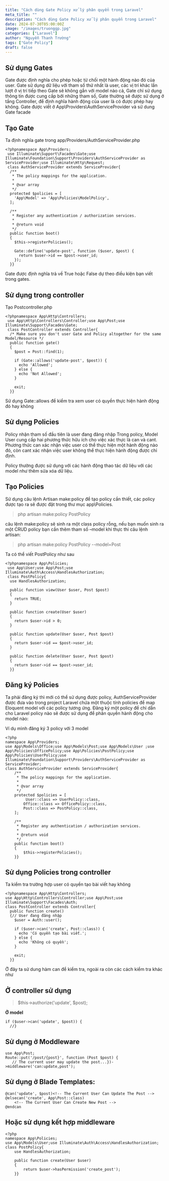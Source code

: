 ```yaml
---
title: "Cách dùng Gate Policy xử lý phân quyển trong Laravel"
meta_title: ""
description: "Cách dùng Gate Policy xử lý phân quyển trong Laravel"
date: 2024-07-30T05:00:00Z
image: "/images/truonggp.jpg"
categories: ["Laravel"]
author: "Nguyễn Thanh Trường"
tags: ["Gate Policy"]
draft: false
---
```


## Sử dụng Gates

Gate được định nghĩa cho phép hoặc từ chối một hành động nào đó của user.
Gate sử dụng dữ liệu với tham số thứ nhất là user, các vị trí khác lần lượt ở vị trí tiếp theo
Gate sẽ không gắn với model nào cả, Gate chỉ sử dụng thông tin được cung cấp bởi những tham số, Gate thường sẽ được sử dụng ở tầng Controller, để định nghĩa hành động của user là có được phép hay không.
Gate được viết ở App\Providers\AuthServiceProvider và sử dung Gate facade

## Tạo Gate

Ta định nghĩa gate trong app/Providers/AuthServiceProvider.php

```
<?phpnamespace App\Providers;
 use Illuminate\Support\Facades\Gate;use Illuminate\Foundation\Support\Providers\AuthServiceProvider as ServiceProvider;use Illuminate\Http\Request;
 class AuthServiceProvider extends ServiceProvider{
  /**
   * The policy mappings for the application.
   *
   * @var array
   */
  protected $policies = [
    'App\Model' => 'App\Policies\ModelPolicy',
  ];

  /**
   * Register any authentication / authorization services.
   *
   * @return void
   */
  public function boot()
  {
    $this->registerPolicies();

    Gate::define('update-post', function ($user, $post) {
      return $user->id == $post->user_id;
    });
  }}
```

Gate được định nghĩa trả về True hoặc False dự theo điều kiện bạn viết trong gates.

## Sử dụng trong controller

Tạo Postcontroller.php

```
<?phpnamespace App\Http\Controllers;
 use App\Http\Controllers\Controller;use App\Post;use Illuminate\Support\Facades\Gate;
 class PostController extends Controller{
  /* Make sure you don't user Gate and Policy altogether for the same Model/Resource */
  public function gate()
  {
    $post = Post::find(1);

    if (Gate::allows('update-post', $post)) {
      echo 'Allowed';
    } else {
      echo 'Not Allowed';
    }

    exit;
  }}
```

Sử dụng Gate::allows để kiểm tra xem user có quyền thực hiện hành động đó hay không

## Sử dụng Policies

Policy nhận tham số đầu tiên là user đang đăng nhập
Trong policy, Model User cung cấp hai phương thức hữu ích cho việc xác thực là can và cant. Phương thức can xác nhận việc user có thể thực hiện một hành động nào đó, còn cant xác nhận việc user không thể thực hiện hành động được chỉ định.

Policy thường được sử dụng với các hành động thao tác dữ liệu với các model như thêm sửa xóa dữ liệu.

## Tạo Policies

Sử dụng câu lệnh Artisan make:policy để tạo policy cần thiết, các policy được tạo ra sẽ được đặt trong thư mục app\Policies.

> php artisan make:policy PostPolicy

câu lệnh make:policy sẽ sinh ra một class policy rỗng, nếu bạn muốn sinh ra một CRUD policy bạn cần thêm tham số –model khi thực thi câu lệnh artisan:

> php artisan make:policy PostPolicy --model=Post

Ta có thể viết PostPolicy như sau

```
<?phpnamespace App\Policies;
 use App\User;use App\Post;use Illuminate\Auth\Access\HandlesAuthorization;
 class PostPolicy{
  use HandlesAuthorization;

  public function view(User $user, Post $post)
  {
    return TRUE;
  }

  public function create(User $user)
  {
    return $user->id > 0;
  }

  public function update(User $user, Post $post)
  {
    return $user->id == $post->user_id;
  }

  public function delete(User $user, Post $post)
  {
    return $user->id == $post->user_id;
  }}
```

## Đăng ký Policies

Ta phải đăng ký thì mới có thể sử dụng được policy, AuthServiceProvider được đưa vào trong project Laravel chứa một thuộc tính policies để map Eloquent model với các policy tương ứng. Đăng ký một policy để chỉ dẫn cho Laravel policy nào sẽ được sử dụng để phân quyền hành động cho model nào:

Ví dụ mình đăng ký 3 policy với 3 model

```
<?php
namespace App\Providers;
use App\Models\Office;use App\Models\Post;use App\Models\User ;use App\Policies\OfficePolicy;use App\Policies\PostPolicy;use App\Policies\UserPolicy;use Illuminate\Foundation\Support\Providers\AuthServiceProvider as ServiceProvider;
class AuthServiceProvider extends ServiceProvider{
    /**
     * The policy mappings for the application.
     *
     * @var array
     */
    protected $policies = [
         User::class => UserPolicy::class,
        Office::class => OfficePolicy::class,
        Post::class => PostPolicy::class,
    ];

    /**
     * Register any authentication / authorization services.
     *
     * @return void
     */
    public function boot()
    {
        $this->registerPolicies();
    }}
```

## Sử dụng Policies trong controller

Ta kiểm tra trường hợp user có quyền tạo bài viết hay không

```
<?phpnamespace App\Http\Controllers;
use App\Http\Controllers\Controller;use App\Post;use Illuminate\Support\Facades\Auth;
class PostController extends Controller{
  public function create()
  {// User đang đăng nhập
    $user = Auth::user();

    if ($user->can('create', Post::class)) {
      echo 'Có quyền tạo bài viết.';
    } else {
      echo 'Không có quyền';
    }

    exit;
  }}
```

Ở đây ta sử dung hàm can để kiểm tra, ngoài ra còn các cách kiểm tra khác như

## Ở controller sử dụng

> $this->authorize('update', $post);

**Ở model**

```
if ($user->can('update', $post)) {
  //}
```

## Sử dụng ở Moddleware

```
use App\Post;
Route::put('/post/{post}', function (Post $post) {
   // The current user may update the post...})->middleware('can:update,post');
```

## Sử dụng ở Blade Templates:

```
@can('update', $post)<!-- The Current User Can Update The Post -->
@elsecan('create', App\Post::class)
    <!-- The Current User Can Create New Post -->
@endcan
```

## Hoặc sử dụng kết hợp middleware

```
<?php
namespace App\Policies;
use App\Models\User;use Illuminate\Auth\Access\HandlesAuthorization;
class PostPolicy{
    use HandlesAuthorization;

    public function create(User $user)
    {
        return $user->hasPermission('create_post');
    }}
```
